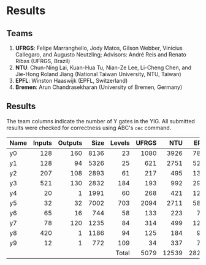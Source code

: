 # Results

## Teams

1. **UFRGS**: Felipe Marranghello, Jody Matos, Gilson Webber, Vinicius Callegaro​, and Augusto Neutzling; Advisors: André Reis and Renato Ribas (UFRGS, Brazil)
2. **NTU**: Chun-Ning Lai, Kuan-Hua Tu, Nian-Ze Lee, Li-Cheng Chen, and Jie-Hong Roland Jiang (National Taiwan University, NTU, Taiwan)
3. **EPFL**: Winston Haaswijk (EPFL, Switzerland)
4. **Bremen**: Arun Chandrasekharan (University of Bremen, Germany)

## Results

The team columns indicate the number of Y gates in the YIG.  All submitted results were checked for correctness using ABC's ``cec`` command.

| Name | Inputs | Outputs | Size | Levels | UFRGS |   NTU |  EPFL | Bremen |
| ---- | -----: | ------: | ---: | -----: | ----: | ----: | ----: | -----: |
| y0   |    128 |     160 | 8136 |     23 |  1080 |  3926 |  7892 |   7617 |
| y1   |    128 |      94 | 5326 |     25 |   621 |  2751 |  5283 |   5059 |
| y2   |    207 |     108 | 2893 |     61 |   217 |   495 |  1391 |   2320 |
| y3   |    521 |     130 | 2832 |    184 |   193 |   992 |  2946 |   2958 |
| y4   |     20 |       1 | 1991 |     60 |   268 |   421 |  1250 |   1440 |
| y5   |     32 |      32 | 7002 |    703 |  2094 |  2711 |  5876 |   6361 |
| y6   |     65 |      16 |  744 |     58 |   133 |   223 |   754 |    760 |
| y7   |     78 |     120 | 1235 |     84 |   314 |   499 |  1226 |   1307 |
| y8   |    420 |       1 | 1186 |     94 |   125 |   184 |   906 |   1182 |
| y9   |     12 |       1 |  772 |    109 |    34 |   337 |   752 |    714 |
|      |        |         |      |  Total |  5079 | 12539 | 28276 |  29718 |
